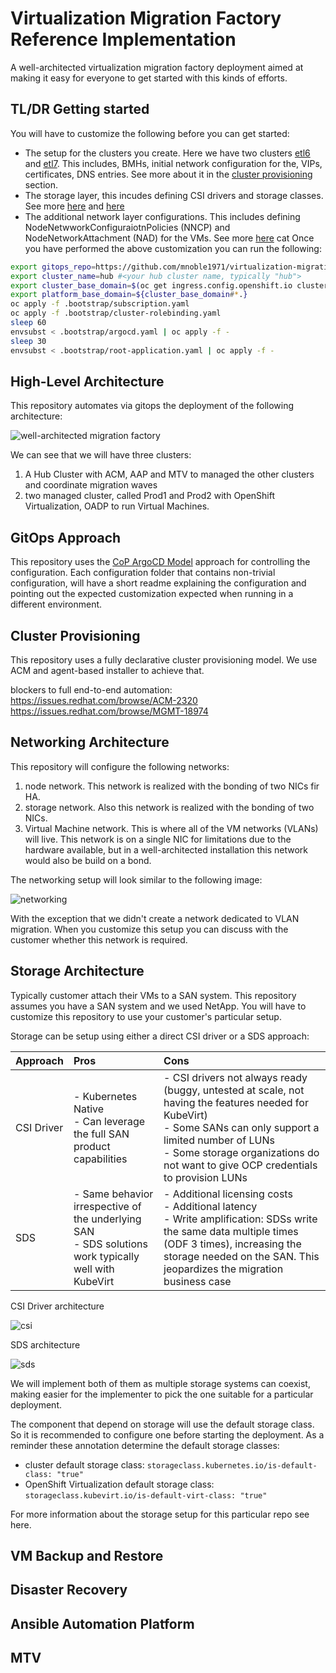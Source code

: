 # Virtualization Migration Factory Reference Implementation
A well-architected virtualization migration factory deployment aimed at making it easy for everyone to get started with this kinds of efforts.

## TL/DR Getting started 

You will have to customize the following before you can get started:

- The setup for the clusters you create. Here we have two clusters [etl6](./clusters/hub/overlays/cluster-etl6/) and [etl7](./clusters/hub/overlays/cluster-etl7/). This includes, BMHs, initial network configuration for the, VIPs, certificates, DNS entries. See more about it in the [cluster provisioning](#cluster-provisioning) section.
- The storage layer, this incudes defining CSI drivers and storage classes. See more [here](#storage-architecture) and [here](./storage.md)
- The additional network layer configurations. This includes defining NodeNetwworkConfiguraiotnPolicies (NNCP) and NodeNetworkAttachment (NAD) for the VMs. See more [here](#networking-architecture)
cat
Once you have performed the above customization you can run the following:

```sh
export gitops_repo=https://github.com/mnoble1971/virtualization-migration-factory-reference-implementation.git #<your newly created repo>
export cluster_name=hub #<your hub cluster name, typically "hub">
export cluster_base_domain=$(oc get ingress.config.openshift.io cluster --template={{.spec.domain}} | sed -e "s/^apps.//")
export platform_base_domain=${cluster_base_domain#*.}
oc apply -f .bootstrap/subscription.yaml
oc apply -f .bootstrap/cluster-rolebinding.yaml
sleep 60
envsubst < .bootstrap/argocd.yaml | oc apply -f -
sleep 30
envsubst < .bootstrap/root-application.yaml | oc apply -f -
```

## High-Level Architecture

This repository automates via gitops the deployment of the following architecture:

![well-architected migration factory](media/clusters.drawio.png)

We can see that we will have three clusters:

1. A Hub Cluster with ACM, AAP and MTV to managed the other clusters and coordinate migration waves
2. two managed cluster, called Prod1 and Prod2 with OpenShift Virtualization, OADP to run Virtual Machines.


## GitOps Approach

This repository uses the [CoP ArgoCD Model](https://github.com/redhat-cop/gitops-standards-repo-template) approach for controlling the configuration.
Each configuration folder that contains non-trivial configuration, will have a short readme explaining the configuration and pointing out the expected customization expected when running in a different environment.

## Cluster Provisioning

This repository uses a fully declarative cluster provisioning model. We use ACM and agent-based installer to achieve that.


blockers to full end-to-end automation:
https://issues.redhat.com/browse/ACM-2320
https://issues.redhat.com/browse/MGMT-18974

## Networking Architecture

This repository will configure the following networks:

1. node network. This network is realized with the bonding of two NICs fir HA.
2. storage network. Also this network is realized with the bonding of two NICs.
3. Virtual Machine network. This is where all of the VM networks (VLANs) will live. This network is on a single NIC for limitations due to the hardware available, but in a well-architected installation this network would also be build on a bond.

The networking setup will look similar to the following image:

![networking](media/networking.drawio.png)

With the exception that we didn't create a network dedicated to VLAN migration. When you customize this setup you can discuss with the customer whether this network is required.

## Storage Architecture

Typically customer attach their VMs to a SAN system. This repository assumes you have a SAN system and we used NetApp. You will have to customize this repository to use your customer's particular setup.

Storage can be setup using either a direct CSI driver or a SDS approach:

| Approach | Pros | Cons |
| :-------- | :------- | :------- |
| CSI Driver | - Kubernetes Native</br> - Can leverage the full SAN product capabilities | - CSI drivers not always ready (buggy, untested at scale, not having the features  needed for KubeVirt) </br> - Some SANs can only support a limited number of LUNs </br> - Some storage organizations do not want to give OCP credentials to provision LUNs |
| SDS | - Same behavior irrespective of the underlying SAN </br> - SDS solutions work typically well with KubeVirt | - Additional licensing costs </br> - Additional latency </br> - Write amplification: SDSs write the same data multiple times (ODF 3 times), increasing the storage needed on the SAN. This jeopardizes the migration business case |

CSI Driver architecture

![csi](media/csi.drawio.png)

SDS architecture

![sds](media/sds.drawio.png)

We will implement both of them as multiple storage systems can coexist, making easier for the implementer to pick the one suitable for a particular deployment.

The component that depend on storage will use the default storage class. So it is recommended to configure one before starting the deployment. As a reminder these annotation determine the default storage classes:

- cluster default storage class: `storageclass.kubernetes.io/is-default-class: "true"`
- OpenShift Virtualization default storage class: `storageclass.kubevirt.io/is-default-virt-class: "true"`

For more information about the storage setup for this particular repo see here.

## VM Backup and Restore


## Disaster Recovery


## Ansible Automation Platform


## MTV

